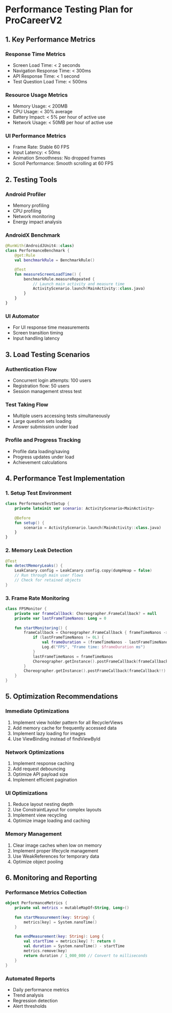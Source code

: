 # Performance Testing Plan for ProCareerV2

## 1. Key Performance Metrics

### Response Time Metrics
- Screen Load Time: < 2 seconds
- Navigation Response Time: < 300ms
- API Response Time: < 1 second
- Test Question Load Time: < 500ms

### Resource Usage Metrics
- Memory Usage: < 200MB
- CPU Usage: < 30% average
- Battery Impact: < 5% per hour of active use
- Network Usage: < 50MB per hour of active use

### UI Performance Metrics
- Frame Rate: Stable 60 FPS
- Input Latency: < 50ms
- Animation Smoothness: No dropped frames
- Scroll Performance: Smooth scrolling at 60 FPS

## 2. Testing Tools

### Android Profiler
- Memory profiling
- CPU profiling
- Network monitoring
- Energy impact analysis

### AndroidX Benchmark
```kotlin
@RunWith(AndroidJUnit4::class)
class PerformanceBenchmark {
    @get:Rule
    val benchmarkRule = BenchmarkRule()

    @Test
    fun measureScreenLoadTime() {
        benchmarkRule.measureRepeated {
            // Launch main activity and measure time
            ActivityScenario.launch(MainActivity::class.java)
        }
    }
}
```

### UI Automator
- For UI response time measurements
- Screen transition timing
- Input handling latency

## 3. Load Testing Scenarios

### Authentication Flow
- Concurrent login attempts: 100 users
- Registration flow: 50 users
- Session management stress test

### Test Taking Flow
- Multiple users accessing tests simultaneously
- Large question sets loading
- Answer submission under load

### Profile and Progress Tracking
- Profile data loading/saving
- Progress updates under load
- Achievement calculations

## 4. Performance Test Implementation

### 1. Setup Test Environment
```kotlin
class PerformanceTestSetup {
    private lateinit var scenario: ActivityScenario<MainActivity>
    
    @Before
    fun setup() {
        scenario = ActivityScenario.launch(MainActivity::class.java)
    }
}
```

### 2. Memory Leak Detection
```kotlin
@Test
fun detectMemoryLeaks() {
    LeakCanary.config = LeakCanary.config.copy(dumpHeap = false)
    // Run through main user flows
    // Check for retained objects
}
```

### 3. Frame Rate Monitoring
```kotlin
class FPSMonitor {
    private var frameCallback: Choreographer.FrameCallback? = null
    private var lastFrameTimeNanos: Long = 0
    
    fun startMonitoring() {
        frameCallback = Choreographer.FrameCallback { frameTimeNanos ->
            if (lastFrameTimeNanos != 0L) {
                val frameDuration = (frameTimeNanos - lastFrameTimeNanos) / 1_000_000.0
                Log.d("FPS", "Frame time: $frameDuration ms")
            }
            lastFrameTimeNanos = frameTimeNanos
            Choreographer.getInstance().postFrameCallback(frameCallback!!)
        }
        Choreographer.getInstance().postFrameCallback(frameCallback!!)
    }
}
```

## 5. Optimization Recommendations

### Immediate Optimizations
1. Implement view holder pattern for all RecyclerViews
2. Add memory cache for frequently accessed data
3. Implement lazy loading for images
4. Use ViewBinding instead of findViewById

### Network Optimizations
1. Implement response caching
2. Add request debouncing
3. Optimize API payload size
4. Implement efficient pagination

### UI Optimizations
1. Reduce layout nesting depth
2. Use ConstraintLayout for complex layouts
3. Implement view recycling
4. Optimize image loading and caching

### Memory Management
1. Clear image caches when low on memory
2. Implement proper lifecycle management
3. Use WeakReferences for temporary data
4. Optimize object pooling

## 6. Monitoring and Reporting

### Performance Metrics Collection
```kotlin
object PerformanceMetrics {
    private val metrics = mutableMapOf<String, Long>()
    
    fun startMeasurement(key: String) {
        metrics[key] = System.nanoTime()
    }
    
    fun endMeasurement(key: String): Long {
        val startTime = metrics[key] ?: return 0
        val duration = System.nanoTime() - startTime
        metrics.remove(key)
        return duration / 1_000_000 // Convert to milliseconds
    }
}
```

### Automated Reports
- Daily performance metrics
- Trend analysis
- Regression detection
- Alert thresholds
